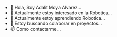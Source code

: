 - 👋 Hola, Soy Adalit Moya Alvarez...
- 👀 Actualmente estoy interesado en la Robotica...
- 🌱 Actualmente estoy aprendiendo Robotica...
- 💞️ Estoy buscando colaborar en proyectos...
- 📫 Como contactarme...

<!---
Adalit26/Adalit26 is a ✨ special ✨ repository because its `README.md` (this file) appears on your GitHub profile.
You can click the Preview link to take a look at your changes.
--->
